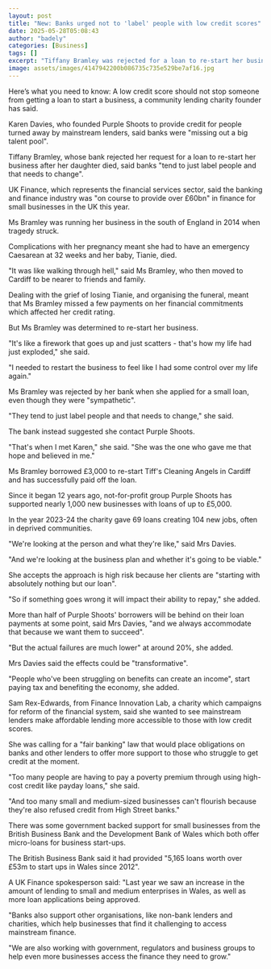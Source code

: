 ```yaml
---
layout: post
title: "New: Banks urged not to 'label' people with low credit scores"
date: 2025-05-28T05:08:43
author: "badely"
categories: [Business]
tags: []
excerpt: "Tiffany Bramley was rejected for a loan to re-start her business after missing payments when her daughter died."
image: assets/images/4147942200b086735c735e529be7af16.jpg
---
```


Here’s what you need to know: A low credit score should not stop someone from getting a loan to start a business, a community lending charity founder has said.

Karen Davies, who founded Purple Shoots to provide credit for people turned away by mainstream lenders, said banks were "missing out a big talent pool".

Tiffany Bramley, whose bank rejected her request for a loan to re-start her business after her daughter died, said banks "tend to just label people and that needs to change".

UK Finance, which represents the financial services sector, said the banking and finance industry was "on course to provide over £60bn" in finance for small businesses in the UK this year.

Ms Bramley was running her business in the south of England in 2014 when tragedy struck.

Complications with her pregnancy meant she had to have an emergency Caesarean at 32 weeks and her baby, Tianie, died.

"It was like walking through hell," said Ms Bramley, who then moved to Cardiff to be nearer to friends and family.

Dealing with the grief of losing Tianie, and organising the funeral, meant that Ms Bramley missed a few payments on her financial commitments which affected her credit rating.

But Ms Bramley was determined to re-start her business.

"It's like a firework that goes up and just scatters - that's how my life had just exploded," she said.

"I needed to restart the business to feel like I had some control over my life again."

Ms Bramley was rejected by her bank when she applied for a small loan, even though they were "sympathetic".

"They tend to just label people and that needs to change," she said.

The bank instead suggested she contact Purple Shoots.

"That's when I met Karen," she said. "She was the one who gave me that hope and believed in me."

Ms Bramley borrowed £3,000 to re-start Tiff's Cleaning Angels in Cardiff and has successfully paid off the loan.

Since it began 12 years ago, not-for-profit group Purple Shoots has supported nearly 1,000 new businesses with loans of up to £5,000.

In the year 2023-24 the charity gave 69 loans creating 104 new jobs, often in deprived communities.

"We're looking at the person and what they're like," said Mrs Davies.

"And we're looking at the business plan and whether it's going to be viable."

She accepts the approach is high risk because her clients are "starting with absolutely nothing but our loan".

"So if something goes wrong it will impact their ability to repay," she added.

More than half of Purple Shoots' borrowers will be behind on their loan payments at some point, said Mrs Davies, "and we always accommodate that because we want them to succeed".

"But the actual failures are much lower" at around 20%, she added.

Mrs Davies said the effects could be "transformative".

"People who've been struggling on benefits can create an income", start paying tax and benefiting the economy, she added.

Sam Rex-Edwards, from Finance Innovation Lab, a charity which campaigns for reform of the financial system, said she wanted to see mainstream lenders make affordable lending more accessible to those with low credit scores.

She was calling for a "fair banking" law that would place obligations on banks and other lenders to offer more support to those who struggle to get credit at the moment.

"Too many people are having to pay a poverty premium through using high-cost credit like payday loans," she said.

"And too many small and medium-sized businesses can't flourish because they're also refused credit from High Street banks."

There was some government backed support for small businesses from the British Business Bank and the Development Bank of Wales which both offer micro-loans for business start-ups.

The British Business Bank said it had provided "5,165 loans worth over £53m to start ups in Wales since 2012".

A UK Finance spokesperson said: "Last year we saw an increase in the amount of lending to small and medium enterprises in Wales, as well as more loan applications being approved.

"Banks also support other organisations, like non-bank lenders and charities, which help businesses that find it challenging to access mainstream finance.

"We are also working with government, regulators and business groups to help even more businesses access the finance they need to grow."

